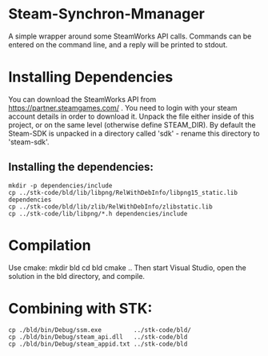 # Steam-Synchron-Mmanager
A simple wrapper around some SteamWorks API calls.
Commands can be entered on the command line, and a reply will be printed
to stdout.

# Installing Dependencies
You can download the SteamWorks API from https://partner.steamgames.com/ .
You need to login with your steam account details in order to download it.
Unpack the file either inside of this project, or
on the same level (otherwise define STEAM_DIR). By default the Steam-SDK
is unpacked in a directory called 'sdk' - rename this directory to 'steam-sdk'.

## Installing the dependencies:
```
mkdir -p dependencies/include
cp ../stk-code/bld/lib/libpng/RelWithDebInfo/libpng15_static.lib dependencies
cp ../stk-code/bld/lib/zlib/RelWithDebInfo/zlibstatic.lib
cp ../stk-code/lib/libpng/*.h dependencies/include
```

# Compilation
Use cmake:
mkdir bld
cd bld
cmake ..
Then start Visual Studio, open the solution in the bld directory, and compile.

# Combining with STK:
```
cp ./bld/bin/Debug/ssm.exe         ../stk-code/bld/
cp ./bld/bin/Debug/steam_api.dll   ../stk-code/bld
cp ./bld/bin/Debug/steam_appid.txt ../stk-code/bld
```

